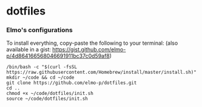 # dotfiles

### Elmo's configurations

To install everything, copy-paste the following to your terminal:
(also available in a gist: https://gist.github.com/elmo-p/4d864166568046691911bc37c0d59af8)

```
/bin/bash -c "$(curl -fsSL https://raw.githubusercontent.com/Homebrew/install/master/install.sh)"
mkdir ~/code && cd ~/code
git clone https://github.com/elmo-p/dotfiles.git
cd ..
chmod +x ~/code/dotfiles/init.sh
source ~/code/dotfiles/init.sh
```
